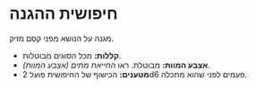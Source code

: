 # חיפושית ההגנה

מגנה על הנושא מפני קסם מזיק.

- **קללות:** מכל הסוגים מבוטלות.
- **אצבע המוות:** מבוטלת. ראו *החייאת מתים (אצבע המוות)*.
- **מטענים:** הכישוף של החיפושית פועל 2d6 פעמים לפני שהוא מתכלה.